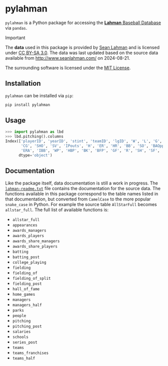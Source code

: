 # pylahman

`pylahman` is a Python package for accessing the [**Lahman** Baseball Database](http://www.seanlahman.com/) via `pandas`.

> [!IMPORTANT]
> The **data** used in this package is provided by [Sean Lahman](http://www.seanlahman.com/) and is licensed under [CC BY-SA 3.0](https://creativecommons.org/licenses/by-sa/3.0/). The data was last updated based on the source data available from <http://www.seanlahman.com/> on 2024-08-21.
> 
> The surrounding software is licensed under the [MIT License](https://opensource.org/licenses/MIT).

## Installation

`pylahman` can be installed via `pip`:

```bash
pip install pylahman
```

## Usage

```python
>>> import pylahman as lbd
>>> lbd.pitching().columns
Index(['playerID', 'yearID', 'stint', 'teamID', 'lgID', 'W', 'L', 'G', 'GS',
       'CG', 'SHO', 'SV', 'IPouts', 'H', 'ER', 'HR', 'BB', 'SO', 'BAOpp',
       'ERA', 'IBB', 'WP', 'HBP', 'BK', 'BFP', 'GF', 'R', 'SH', 'SF', 'GIDP'],
      dtype='object')
```

## Documentation

Like the package itself, data documentation is still a work in progress. The [`lahman-readme.txt`](lahman-readme.txt) file contains the documentation for the source data. The functions available in this package correspond to the table names listed in that documentation, but converted from `CamelCase` to the more popular `snake_case` in Python. For example the source table `AllStarFull` becomes `allstar_full`. The full list of available functions is:

- `allstar_full`
- `appearances`
- `awards_managers`
- `awards_players`
- `awards_share_managers`
- `awards_share_players`
- `batting`
- `batting_post`
- `college_playing`
- `fielding`
- `fielding_of`
- `fielding_of_split`
- `fielding_post`
- `hall_of_fame`
- `home_games`
- `managers`
- `managers_half`
- `parks`
- `people`
- `pitching`
- `pitching_post`
- `salaries`
- `schools`
- `series_post`
- `teams`
- `teams_franchises`
- `teams_half`
